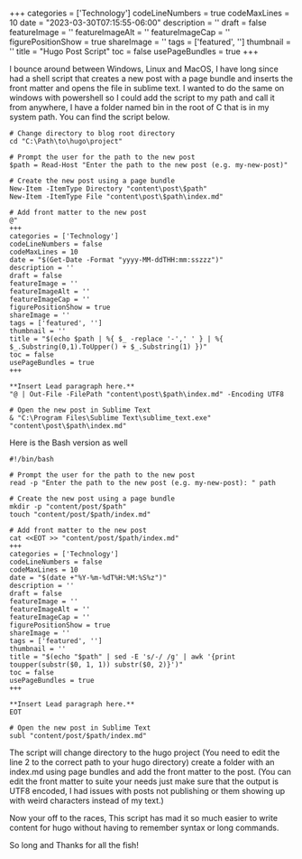 ﻿+++
categories = ['Technology']
codeLineNumbers = true
codeMaxLines = 10
date = "2023-03-30T07:15:55-06:00"
description = ''
draft = false
featureImage = ''
featureImageAlt = ''
featureImageCap = ''
figurePositionShow = true
shareImage = ''
tags = ['featured', '']
thumbnail = ''
title = "Hugo Post Script"
toc = false
usePageBundles = true
+++

I bounce around between Windows, Linux and MacOS, I have long since had a shell script that creates a new post with a page bundle and inserts the front matter and opens the file in sublime text. I wanted to do the same on windows with powershell so I could add the script to my path and call it from anywhere, I have a folder named bin in the root of C that is in my system path. You can find the script below.

```
# Change directory to blog root directory
cd "C:\Path\to\hugo\project"

# Prompt the user for the path to the new post
$path = Read-Host "Enter the path to the new post (e.g. my-new-post)"

# Create the new post using a page bundle
New-Item -ItemType Directory "content\post\$path"
New-Item -ItemType File "content\post\$path\index.md"

# Add front matter to the new post
@"
+++
categories = ['Technology']
codeLineNumbers = false
codeMaxLines = 10
date = "$(Get-Date -Format "yyyy-MM-ddTHH:mm:sszzz")"
description = ''
draft = false
featureImage = ''
featureImageAlt = ''
featureImageCap = ''
figurePositionShow = true
shareImage = ''
tags = ['featured', '']
thumbnail = ''
title = "$(echo $path | %{ $_ -replace '-',' ' } | %{ $_.Substring(0,1).ToUpper() + $_.Substring(1) })"
toc = false
usePageBundles = true
+++

**Insert Lead paragraph here.**
"@ | Out-File -FilePath "content\post\$path\index.md" -Encoding UTF8

# Open the new post in Sublime Text
& "C:\Program Files\Sublime Text\sublime_text.exe" "content\post\$path\index.md"
```

Here is the Bash version as well

```
#!/bin/bash

# Prompt the user for the path to the new post
read -p "Enter the path to the new post (e.g. my-new-post): " path

# Create the new post using a page bundle
mkdir -p "content/post/$path"
touch "content/post/$path/index.md"

# Add front matter to the new post
cat <<EOT >> "content/post/$path/index.md"
+++
categories = ['Technology']
codeLineNumbers = false
codeMaxLines = 10
date = "$(date +"%Y-%m-%dT%H:%M:%S%z")"
description = ''
draft = false
featureImage = ''
featureImageAlt = ''
featureImageCap = ''
figurePositionShow = true
shareImage = ''
tags = ['featured', '']
thumbnail = ''
title = "$(echo "$path" | sed -E 's/-/ /g' | awk '{print toupper(substr($0, 1, 1)) substr($0, 2)}')"
toc = false
usePageBundles = true
+++

**Insert Lead paragraph here.**
EOT

# Open the new post in Sublime Text
subl "content/post/$path/index.md"
```

The script will change directory to the hugo project (You need to edit the line 2 to the correct path to your hugo directory) create a folder with an index.md using page bundles and add the front matter to the post. (You can edit the front matter to suite your needs just make sure that the output is UTF8 encoded, I had issues with posts not publishing or them showing up with weird characters instead of my text.)

Now your off to the races, This script has mad it so much easier to write content for hugo without having to remember syntax or long commands. 

So long and Thanks for all the fish!